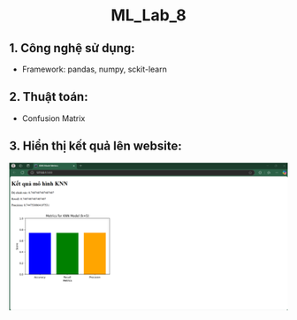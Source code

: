 <div align = center>
<h1>ML_Lab_8</h1>
</div>

## 1. Công nghệ sử dụng:

 - Framework: pandas, numpy, sckit-learn

## 2. Thuật toán:

 - Confusion Matrix

## 3. Hiển thị kết quả lên website:

![Ketquaweb1](image.png)
